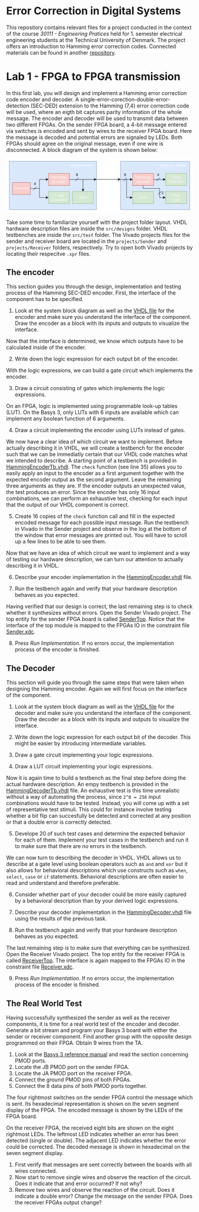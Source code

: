 # Error Correction in Digital Systems
This repository contains relevant files for a project conducted in the context of the course *30111 - Engineering Pratices* held for 1. semester electrical engineering students at the Technical University of Denmark. The project offers an introduction to Hamming error correction codes. Connected materials can be found in another [repository](https://github.com/tjarker/error-correction-materials).

# Lab 1 - FPGA to FPGA transmission

In this first lab, you will design and implement a Hamming error correction code encoder and decoder. A single-error-corection-double-error-detection (SEC-DED) extension to the Hamming (7,4) error correction code will be used, where an eigth bit captures parity information of the whole message. The encoder and decoder will be used to transmit data between two different FPGAs. On the sender FPGA board, a 4-bit message entered via switches is encoded and sent by wires to the receiver FPGA board. Here the message is decoded and potential errors are signaled by LEDs. Both FPGAs should agree on the original message, even if one wire is disconnected. A block diagram of the system is shown below:


![](fig/Hamming_FPGA_system_block.png)


Take some time to familiarize yourself with the project folder layout. VHDL hardware description files are inside the `src/designs` folder. VHDL testbenches are inside the `src/test` folder. The Vivado projects files for the sender and receiver board are located in the `projects/Sender` and `projects/Receiver` folders, respectively. Try to open both Vivado projects by locating their respecitve `.xpr` files.

## The encoder

This section guides you through the design, implementation and testing process of the Hamming SEC-DED encoder. First, the interface of the component has to be specified.

1. Look at the system block diagram as well as the [VHDL file](src/design/hamming/HammingEncoder.vhdl) for the encoder and make sure you understand the interface of the component. Draw the encoder as a block with its inputs and outputs to visualize the interface.

Now that the interface is determined, we know which outputs have to be calculated inside of the encoder.

2. Write down the logic expression for each output bit of the encoder.

With the logic expressions, we can build a gate circuit which implements the encoder.

3. Draw a circuit consisting of gates which implements the logic expressions.

On an FPGA, logic is implemented using programmable look-up tables (LUT). On the Basys 3, only LUTs with 6 inputs are available which can implement any boolean function of 6 arguments. 

4. Draw a circuit implementing the encoder using LUTs instead of gates.

We now have a clear idea of which circuit we want to implement. Before actually describing it in VHDL, we will create a testbench for the encoder such that we can be immediatly certain that our VHDL code matches what we intended to describe. A starting point of a testbench is provided in [HammingEncoderTb.vhdl](src/test/HammingEncoderTb.vhdl). The `check` function (see line 35) allows you to easily apply an input to the encoder as a first argument together with the expected encoder output as the second argument. Leave the remaining three arguments as they are. If the encoder outputs an unexpected value, the test produces an error. Since the encoder has only 16 input combinations, we can perform an exhaustive test, checking for each input that the output of our VHDL component is correct.

5. Create 16 copies of the `check` function call and fill in the expected encoded message for each possible input message. Run the testbench in Vivado in the Sender project and observe in the log at the bottom of the window that error messages are printed out. You will have to scroll up a few lines to be able to see them.

Now that we have an idea of which circuit we want to implement and a way of testing our hardware description, we can turn our attention to actually describing it in VHDL.

6. Describe your encoder implementation in the [HammingEncoder.vhdl](src/design/hamming/HammingEncoder.vhdl) file.

7. Run the testbench again and verify that your hardware description behaves as you expected.

Having verified that our design is correct, the last remaining step is to check whether it synthesizes without errors. Open the Sender Vivado project. The top entity for the sender FPGA board is called [SenderTop](src/design/SenderTop.vhdl). Notice that the interface of the top module is mapped to the FPGAs IO in the constraint file [Sender.xdc](projects/Sender/Sender.xdc).

8. Press *Run Implementation*. If no errors occur, the implementation process of the encoder is finished.


## The Decoder

This section will guide you through the same steps that were taken when designing the Hamming encoder. Again we will first focus on the interface of the component.

1. Look at the system block diagram as well as the [VHDL file](src/design/hamming/HammingDecoder.vhdl) for the decoder and make sure you understand the interface of the component. Draw the decoder as a block with its inputs and outputs to visualize the interface.

2. Write down the logic expression for each output bit of the decoder. This might be easier by introducing intermediate variables.

3. Draw a gate circuit implementing your logic expressions.

4. Draw a LUT circuit implementing your logic expressions.

Now it is again time to build a testbench as the final step before doing the actual hardware description. An empy testbench is provided in the [HammingDecoderTb.vhdl](src/test/HammingDecoderTb.vhdl) file. An exhaustive test is this time unrealistic without a way of automating the process, since `2^8 = 256` input combinations would have to be tested. Instead, you will come up with a set of representative test stimuli. This could for instance involve testing whether a bit flip can succesfully be detected and corrected at any position or that a double error is correctly detected. 

5. Develope 20 of such test cases and determine the expected behavior for each of them. Implement your test cases in the testbench and run it to make sure that there are no errors in the testbench.

We can now turn to describing the decoder in VHDL. VHDL allows us to describe at a gate level using boolean operators such as `and` and `xor` but it also allows for behavioral descriptions which use constructs such as `when`, `select`, `case` or `if` statements. Behavioral descriptions are often easier to read and understand and therefore preferable.

6. Consider whether part of your decoder could be more easily captured by a behavioral description than by your derived logic expressions.

7. Describe your decoder implementation in the [HammingDecoder.vhdl](src/design/hamming/HammingDecoder.vhdl) file using the results of the previous task.

8. Run the testbench again and verify that your hardware description behaves as you expected.

The last remaining step is to make sure that everything can be synthesized. Open the Receiver Vivado project. The top entity for the receiver FPGA is called [ReceiverTop](src/design/ReceiverTop.vhdl). The interface is again mapped to the FPGAs IO in the constraint file [Receiver.xdc](projects/Receiver/Receiver.xdc).

9. Press *Run Implementation*. If no errors occur, the implementation process of the encoder is finished.

## The Real World Test

Having successfully synthesized the sender as well as the receiver components, it is time for a real world test of the encoder and decoder. Generate a bit stream and program your Basys 3 board with either the sender or receiver component. Find another group with the opposite design programmed on their FPGA. Obtain 9 wires from the TA.

1. Look at the [Basys 3 reference manual](https://digilent.com/reference/programmable-logic/basys-3/reference-manual) and read the section concerning PMOD ports.
2. Locate the JB PMOD port on the sender FPGA.
3. Locate the JA PMOD port on the receiver FPGA.
4. Connect the ground PMOD pins of both FPGAs.
5. Connect the 8 data pins of both PMOD ports together.

The four rightmost switches on the sender FPGA control the message which is sent. Its hexadecimal representation is shown on the seven segment display of the FPGA. The encoded message is shown by the LEDs of the FPGA board.

On the receiver FPGA, the received eight bits are shown on the eight rightmost LEDs. The leftmost LED indicates whether an error has been detected (single or double). The adjacent LED indicates whether the error could be corrected. The decoded message is shown in hexadecimal on the seven segment display.

1. First verify that messages are sent correctly between the boards with all wires connected.
2. Now start to remove single wires and observe the reaction of the circuit. Does it indicate that and error occurred? If not why?
3. Remove two wires and observe the reaction of the circuit. Does it indicate a double error? Change the message on the sender FPGA. Does the receiver FPGAs output change?
